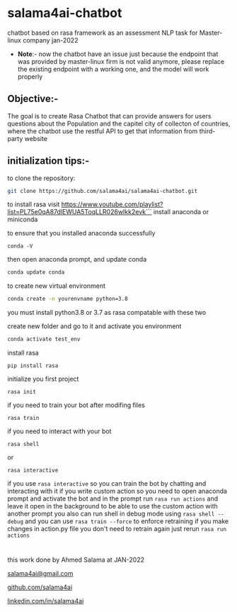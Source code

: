 # salama4ai-chatbot
chatbot based on rasa framework as an assessment NLP task for Master-linux company jan-2022
+ **Note**:- now the chatbot have an issue just because the endpoint that was provided by master-linux firm is not valid anymore, please replace the existing endpoint with a working one, and the model will work properly

## Objective:-
The goal is to create Rasa Chatbot that can provide answers for users questions about the Population and the capitel city of collecton of countries, where the chatbot use the restful API to get that information from third-party website

## initialization tips:-
to clone the repository:
```bash
git clone https://github.com/salama4ai/salama4ai-chatbot.git
```
to install rasa
visit https://www.youtube.com/playlist?list=PL75e0qA87dlEWUA5ToqLLR026wIkk2evk```
install anaconda or miniconda

to ensure that you installed anaconda successfully
```
conda -V
```
then open anaconda prompt, and update conda 
```bash
conda update conda
```
to create new virtual environment
```bash
conda create -n yourenvname python=3.8 
```
you must install python3.8 or 3.7 as rasa compatable with these two


create new folder and go to it and activate you environment
```bash
conda activate test_env
```
install rasa
```
pip install rasa
```
initialize you first project
```
rasa init 
```
if you need to train your bot after modifing files
```
rasa train
```
if you need to interact with your bot
```
rasa shell
```
or 
```
rasa interactive
```
if you use ```rasa interactive``` so you can train the bot by chatting and interacting with it 
if you write custom action so you need to open anaconda prompt and activate the bot and in the prompt run
```rasa run actions``` 
and leave it open in the background to be able to use the custom action with another prompt
you also can run shell in debug mode using ```rasa shell --debug```
and you can use ```rasa train --force``` to enforce retraining
if you make changes in action.py file you don't need to retrain again just rerun ```rasa run actions```

#
this work done by Ahmed Salama at JAN-2022

salama4ai@gmail.com

[github.com/salama4ai](https://www.github.com/salama4ai/)

[linkedin.com/in/salama4ai](https://www.linkedin.com/in/salama4ai/)




